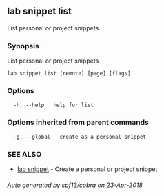 ## lab snippet list

List personal or project snippets

### Synopsis

List personal or project snippets

```
lab snippet list [remote] [page] [flags]
```

### Options

```
  -h, --help   help for list
```

### Options inherited from parent commands

```
  -g, --global   create as a personal snippet
```

### SEE ALSO

* [lab snippet](lab_snippet.md)	 - Create a personal or project snippet

###### Auto generated by spf13/cobra on 23-Apr-2018
